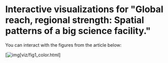 # Interactive visualizations for "Global reach, regional strength: Spatial patterns of a big science facility."
You can interact with the figures from the article below:

[![img](fig1a.png)[viz/fig1_color.html]
